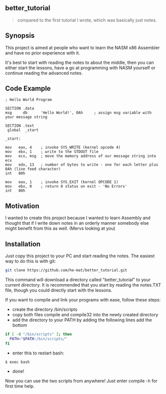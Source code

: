 ## better_tutorial

>compared to the first tutorial I wrote, which was basically just notes.


## Synopsis

This project is aimed at people who want to learn the NASM x86 Assembler and have no prior experience with it.

It's best to start with reading the notes to about the middle, then you can either start the lessons, have a go at
programming with NASM yourself or continue reading the advanced notes.


## Code Example
```assembly
; Hello World Program

SECTION .data
msg     db      'Hello World!', 0Ah     ; assign msg variable with your message string

SECTION .text
 global  _start

_start:

mov   eax, 4    ; invoke SYS_WRITE (kernel opcode 4)
mov   ebx, 1    ; write to the STDOUT file
mov   ecx, msg  ; move the memory address of our message string into ecx
mov   edx, 13   ; number of bytes to write - one for each letter plus 0Ah (line feed character)
int   80h

mov   eax, 1    ; invoke SYS_EXIT (kernel OPCODE 1)
mov   ebx, 0    ; return 0 status on exit - 'No Errors'
int   80h
```

## Motivation

I wanted to create this project because I wanted to learn Assembly and thought that if I write down notes in an orderly manner somebody else might benefit from this as well. (Mervs looking at you)


## Installation

Just copy this project to your PC and start reading the notes.
The easiest way to do this is with git:
```bash
git clone https://github.com/he-mat/better_tutorial.git
```
This command will download a directory called "better_tutorial" to your current directory.
It is recommended that you start by reading the notes.TXT file, though you could directly start with the lessons.

If you want to compile and link your programs with ease, follow these steps:
- create the directory /bin/scripts
- copy both files compile and compile32 into the newly created directory
- add the directory to your PATH by adding the following lines add the bottom
```bash
if [ -d "/bin/scripts" ]; then
  PATH="$PATH:/bin/scripts/"
fi
```
- enter this to restart bash:
```bash
$ exec bash
```
- done!

Now you can use the two scripts from anywhere! Just enter compile -h for first time help.
